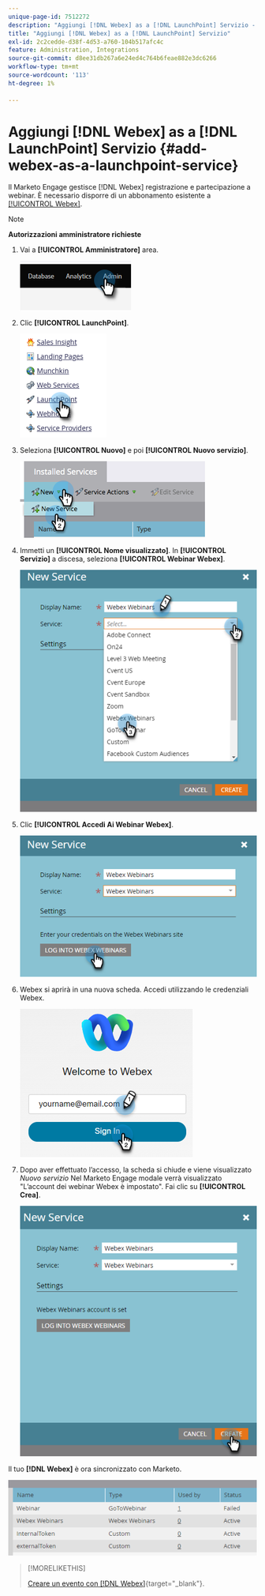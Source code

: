 ```yaml
---
unique-page-id: 7512272
description: "Aggiungi [!DNL Webex] as a [!DNL LaunchPoint] Servizio - Documentazione di Marketo - Documentazione del prodotto"
title: "Aggiungi [!DNL Webex] as a [!DNL LaunchPoint] Servizio"
exl-id: 2c2cedde-d38f-4d53-a760-104b517afc4c
feature: Administration, Integrations
source-git-commit: d8ee31db267a6e24ed4c764b6feae882e3dc6266
workflow-type: tm+mt
source-wordcount: '113'
ht-degree: 1%

---
```


# Aggiungi [!DNL Webex] as a [!DNL LaunchPoint] Servizio {#add-webex-as-a-launchpoint-service}

Il Marketo Engage gestisce [!DNL Webex] registrazione e partecipazione a webinar. È necessario disporre di un abbonamento esistente a [[!UICONTROL Webex]](https://www.webex.com/).

>[!NOTE]
>
>**Autorizzazioni amministratore richieste**

1. Vai a **[!UICONTROL Amministratore]** area.

   ![](assets/add-webex-as-a-launchpoint-service-1.png)

1. Clic **[!UICONTROL LaunchPoint]**.

   ![](assets/add-webex-as-a-launchpoint-service-2.png)

1. Seleziona **[!UICONTROL Nuovo]** e poi **[!UICONTROL Nuovo servizio]**.

   ![](assets/add-webex-as-a-launchpoint-service-3.png)

1. Immetti un **[!UICONTROL Nome visualizzato]**. In **[!UICONTROL Servizio]** a discesa, seleziona **[!UICONTROL Webinar Webex]**.

   ![](assets/add-webex-as-a-launchpoint-service-4.png)

1. Clic **[!UICONTROL Accedi Ai Webinar Webex]**.

   ![](assets/add-webex-as-a-launchpoint-service-5.png)

1. Webex si aprirà in una nuova scheda. Accedi utilizzando le credenziali Webex.

   ![](assets/add-webex-as-a-launchpoint-service-6.png)

1. Dopo aver effettuato l’accesso, la scheda si chiude e viene visualizzato _Nuovo servizio_ Nel Marketo Engage modale verrà visualizzato &quot;L’account dei webinar Webex è impostato&quot;. Fai clic su **[!UICONTROL Crea]**.

   ![](assets/add-webex-as-a-launchpoint-service-7.png)

Il tuo **[!DNL Webex]** è ora sincronizzato con Marketo.

![](assets/add-webex-as-a-launchpoint-service-8.png)

>[!MORELIKETHIS]
>
>[Creare un evento con [!DNL Webex]](/help/marketo/product-docs/demand-generation/events/create-an-event/create-an-event-with-webex.md){target="_blank"}.

